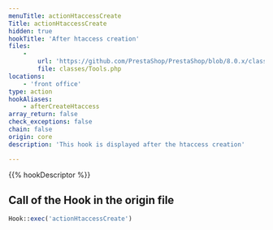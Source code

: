 ```yaml
---
menuTitle: actionHtaccessCreate
Title: actionHtaccessCreate
hidden: true
hookTitle: 'After htaccess creation'
files:
    -
        url: 'https://github.com/PrestaShop/PrestaShop/blob/8.0.x/classes/Tools.php'
        file: classes/Tools.php
locations:
    - 'front office'
type: action
hookAliases:
    - afterCreateHtaccess
array_return: false
check_exceptions: false
chain: false
origin: core
description: 'This hook is displayed after the htaccess creation'

---
```


{{% hookDescriptor %}}

## Call of the Hook in the origin file

```php
Hook::exec('actionHtaccessCreate')
```
